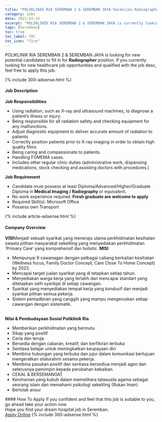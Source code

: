 ```yaml
---
title: "POLIKLINIK RIA SEREMBAN 2 & SEREMBAN JAYA Vacancies Radiographer" 
category: Jobs 
date: 2021-03-19 
excerpt: "POLIKLINIK RIA SEREMBAN 2 & SEREMBAN JAYA is currently looking for suitable person to fill in the Radiographer which positioned at Seremban" 
tags: [Seremban] 
toc: true 
toc_label: TOC 
toc_icon: "fire" 
--- 
```


<p>POLIKLINIK RIA SEREMBAN 2 & SEREMBAN JAYA is looking for new potential candidates to fill in for <b>Radiographer</b> position. If you currently looking for new healthcare job opportunities and qualified with the job desc, feel free to apply this job.
</p>{% include 300-adsense.html %} 
<div><div><h4>Job Description</h4></div><div><div><span><div><p><strong>Job Responsibilities</strong></p><ul><li>Using radiation, such as X-ray and ultrasound machines, to diagnose a patient&#8217;s illness or injury.</li><li>Being responsible for all radiation safety and checking equipment for any malfunctions.</li><li>Adjust diagnostic equipment to deliver accurate amount of radiation to patients</li><li>Correctly position patients prior to X-ray imaging in order to obtain high quality films</li><li>Being caring and compassionate to patients.</li><li>Handling FOMEMA cases.</li><li>Includes other regular clinic duties (administrative work, dispensing medications, stock checking and assisting doctors with procedures.)</li></ul><p><strong>Job Requirement</strong></p><ul><li>Candidate must possess at least Diploma/Advanced/Higher/Graduate Diploma&#160;in&#160;<strong>Medical Imaging / Radiography </strong>or equivalent<strong>.</strong></li><li>No work experience required.<strong> Fresh graduate are welcome to apply</strong></li><li>Required Skill(s): Microsoft Office</li><li>Possess own Transport</li></ul></div></span></div></div></div> 
{% include article-adsense.html %} 
<div><div><h4>Company Overview</h4></div><div><div><span><div><div>
<strong>VISI</strong>Menjadi sebuah syarikat yang meneraju utama perkhidmatan kesihatan swasta pilihan masyarakat sekeliling yang menyediakan perkhidmatan 'Primary Care' yang komprehensif dan holistic.&#160;<strong>MISI</strong>
<ul>
<li>
			Mempunyai 9 cawanagan dengan pelbagai cabang berkaitan kesihatan (Wellness focus, Family Doctor Concept, Care Close To Home Concept) by 2023.</li>
<li>
			Mencapai target jualan syarikat yang di tetapkan setiap tahun.</li>
<li>
			Menyediakan warga kerja yang terlatih dan mencapai standart yang ditetapkan oelh syarikjat di setiap cawangan.</li>
<li>
			Syarikat yang menyediakan tempat kerja yang kondusif dan menjadi syarikat pilihan semua pekerja.</li>
<li>
			Sistem pentadbiran yang canggih yang mampu mengeruskan setiap cawangan dengan sistematik.</li>
</ul>
<br>
<strong>Nilai &amp; Pembudayaan Sosial Poliklinik Ria</strong>
<ul>
<li>
			Memberikan perkhidmatan yang bermutu</li>
<li>
			Sikap yang positif</li>
<li>
			Ceria dan teruja</li>
<li>
			Bersedia dengan cabaran, kreatif, dan berfikiran terbuka</li>
<li>
			Sentiasa belajar untuk meningkatkan keupayaan diri</li>
<li>
			Membina hubungan yang terbuka dan jujur dalam komunikasi bertujuan mengeratkan silaturahim sesama pekerja.</li>
<li>
			Membina pasukan positif dan sentiasa bersediua menjadi agen dan seterusnya pemimpin kepada perubahan kebaikan.</li>
<li>
			CEKAL &amp; BERSEMANGAT</li>
<li>
			Kerohanian yang kukuh dalam memelihara tatasusila agama sebagai seorang islam dan memahami psikologi sekeliling (Rukan Iman)</li>
<li>
			Bertolak ansur</li>
</ul>
</div></div></span></div></div></div> 
#### How To Apply 
If you confident and feel that this job is suitable to you, go ahead take your action now. <br/> 
Hope you find your dream hospital job in Seremban. <br/> 
<a href="https://www.jobstreet.com.my/en/job/radiographer-4484819?jobId=jobstreet-my-job-4484819" class="btn btn--warning" target="_blank" rel="nofollow noopenner">Apply Online</a> 
{% include 300-adsense.html %} 